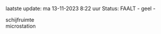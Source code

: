 laatste update: 
ma 13-11-2023  8:22   uur 
Status: FAALT - geel - 
<div class="service Y">schijfruimte</div><div class="service Y">microstation</div>